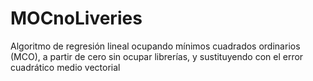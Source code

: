 # MOCnoLiveries
Algoritmo de regresión lineal  ocupando mínimos cuadrados ordinarios (MCO), a partir de cero sin ocupar librerías, y sustituyendo con el error cuadrático medio vectorial
